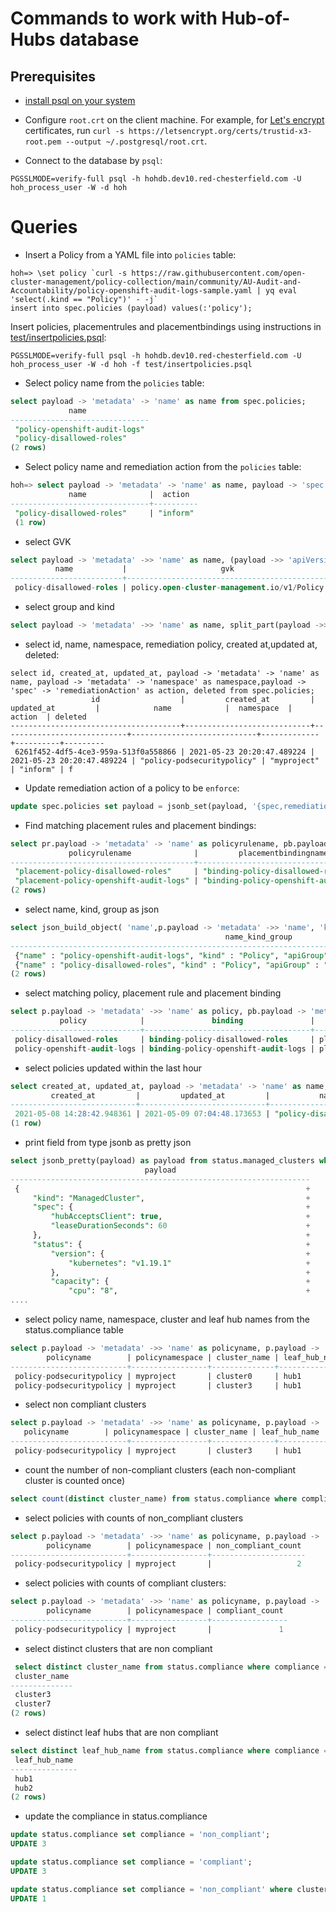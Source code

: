 # Commands to work with Hub-of-Hubs database

## Prerequisites

* [install psql on your system](https://blog.timescale.com/tutorials/how-to-install-psql-on-mac-ubuntu-debian-windows/)

* Configure `root.crt` on the client machine. For example, for
[Let's encrypt](https://letsencrypt.org/) certificates, run `curl -s https://letsencrypt.org/certs/trustid-x3-root.pem --output ~/.postgresql/root.crt`.

* Connect to the database by `psql`:

```
PGSSLMODE=verify-full psql -h hohdb.dev10.red-chesterfield.com -U hoh_process_user -W -d hoh
```

# Queries
* Insert a Policy from a YAML file into `policies` table:

```
hoh=> \set policy `curl -s https://raw.githubusercontent.com/open-cluster-management/policy-collection/main/community/AU-Audit-and-Accountability/policy-openshift-audit-logs-sample.yaml | yq eval 'select(.kind == "Policy")' - -j`
insert into spec.policies (payload) values(:'policy');
```

Insert policies, placementrules and placementbindings using instructions in [test/insertpolicies.psql](test/insertpolicies.psql):
```
PGSSLMODE=verify-full psql -h hohdb.dev10.red-chesterfield.com -U hoh_process_user -W -d hoh -f test/insertpolicies.psql
```

* Select policy name from the `policies` table:

```sql
select payload -> 'metadata' -> 'name' as name from spec.policies;
             name              
-------------------------------
 "policy-openshift-audit-logs"
 "policy-disallowed-roles"
(2 rows)

```

* Select policy name and remediation action from the `policies` table:

```sql
hoh=> select payload -> 'metadata' -> 'name' as name, payload -> 'spec' -> 'remediationAction' as action from spec.policies where payload -> 'metadata' ->> 'name' = 'policy-disallowed-roles';
             name              |  action  
-------------------------------+----------
 "policy-disallowed-roles"     | "inform"
 (1 row)

```

* select GVK
```sql
select payload -> 'metadata' ->> 'name' as name, (payload ->> 'apiVersion')||'/'||(payload ->> 'kind') as gvk,payload -> 'spec' ->> 'remediationAction' as action from spec.policies where payload -> 'metadata' ->> 'name' = 'policy-disallowed-roles';
          name           |                     gvk                     | action  
-------------------------+---------------------------------------------+---------
 policy-disallowed-roles | policy.open-cluster-management.io/v1/Policy | enforce
```

* select group and kind
```sql
select payload -> 'metadata' ->> 'name' as name, split_part(payload ->> 'apiVersion', '/', 1) as group, payload ->> 'kind' as kind,payload -> 'spec' ->> 'remediationAction' as action from spec.policies where payload -> 'metadata' ->> 'name' = 'policy-disallowed-roles';
```

* select id, name, namespace, remediation policy, created at,updated at, deleted:

```
select id, created_at, updated_at, payload -> 'metadata' -> 'name' as name, payload -> 'metadata' -> 'namespace' as namespace,payload -> 'spec' -> 'remediationAction' as action, deleted from spec.policies;
                  id                  |         created_at         |         updated_at         |            name            |  namespace  |  action  | deleted 
--------------------------------------+----------------------------+----------------------------+----------------------------+-------------+----------+---------
 6261f452-4df5-4ce3-959a-513f0a558866 | 2021-05-23 20:20:47.489224 | 2021-05-23 20:20:47.489224 | "policy-podsecuritypolicy" | "myproject" | "inform" | f
```

* Update remediation action of a policy to be `enforce`:

```sql
update spec.policies set payload = jsonb_set(payload, '{spec,remediationAction}', '"enforce"', true) where payload -> 'metadata' ->> 'name' = 'policy-disallowed-roles';
```

* Find matching placement rules and placement bindings:

```sql
select pr.payload -> 'metadata' -> 'name' as policyrulename, pb.payload -> 'metadata' -> 'name' as placementbindingname from spec.placementrules pr INNER JOIN  spec.placementbindings pb ON pr.payload -> 'metadata' ->> 'name' = pb.payload -> 'placementRef' ->> 'name' AND pr.payload ->> 'kind' = pb.payload -> 'placementRef' ->> 'kind' AND split_part(pr.payload ->> 'apiVersion', '/', 1) = pb.payload -> 'placementRef' ->> 'apiGroup';
             policyrulename              |         placementbindingname          
-----------------------------------------+---------------------------------------
 "placement-policy-disallowed-roles"     | "binding-policy-disallowed-roles"
 "placement-policy-openshift-audit-logs" | "binding-policy-openshift-audit-logs"
(2 rows)

```

* select name, kind, group as json

```sql
select json_build_object( 'name',p.payload -> 'metadata' ->> 'name', 'kind', p.payload ->> 'kind', 'apiGroup', split_part(p.payload ->> 'apiVersion', '/',1)) as name_kind_group from spec.policies p;
                                                name_kind_group                                                
---------------------------------------------------------------------------------------------------------------
 {"name" : "policy-openshift-audit-logs", "kind" : "Policy", "apiGroup" : "policy.open-cluster-management.io"}
 {"name" : "policy-disallowed-roles", "kind" : "Policy", "apiGroup" : "policy.open-cluster-management.io"}
(2 rows)
```

* select matching policy, placement rule and placement binding
```sql
select p.payload -> 'metadata' ->> 'name' as policy, pb.payload -> 'metadata' ->> 'name' as binding, pr.payload -> 'metadata' ->> 'name' as placementrule from spec.policies p INNER JOIN spec.placementbindings pb ON pb.payload -> 'subjects' @> json_build_array(json_build_object( 'name',p.payload -> 'metadata' ->> 'name', 'kind', p.payload ->> 'kind', 'apiGroup', split_part(p.payload ->> 'apiVersion', '/',1)))::jsonb INNER JOIN spec.placementrules pr ON pr.payload -> 'metadata' ->> 'name' = pb.payload -> 'placementRef' ->> 'name' AND pr.payload ->> 'kind' = pb.payload -> 'placementRef' ->> 'kind' AND split_part(pr.payload ->> 'apiVersion', '/', 1) = pb.payload -> 'placementRef' ->> 'apiGroup';
           policy            |               binding               |             placementrule             
-----------------------------+-------------------------------------+---------------------------------------
 policy-disallowed-roles     | binding-policy-disallowed-roles     | placement-policy-disallowed-roles
 policy-openshift-audit-logs | binding-policy-openshift-audit-logs | placement-policy-openshift-audit-logs

```

* select policies updated within the last hour
```sql
select created_at, updated_at, payload -> 'metadata' -> 'name' as name, payload -> 'spec' -> 'remediationAction' as action from spec.policies where updated_at > now() - interval '1 hour';
         created_at         |         updated_at         |           name            |  action  
----------------------------+----------------------------+---------------------------+----------
 2021-05-08 14:28:42.948361 | 2021-05-09 07:04:48.173653 | "policy-disallowed-roles" | "inform"
(1 row)

```

* print field from type jsonb as pretty json 
```sql
select jsonb_pretty(payload) as payload from status.managed_clusters where cluster_name='cluster6';
                              payload                              
-------------------------------------------------------------------
 {                                                                +
     "kind": "ManagedCluster",                                    +
     "spec": {                                                    +
         "hubAcceptsClient": true,                                +
         "leaseDurationSeconds": 60                               +
     },                                                           +
     "status": {                                                  +
         "version": {                                             +
             "kubernetes": "v1.19.1"                              +
         },                                                       +
         "capacity": {                                            +
             "cpu": "8",                                          +
....

```

* select policy name, namespace, cluster and leaf hub names from the status.compliance table

```sql
select p.payload -> 'metadata' ->> 'name' as policyname, p.payload -> 'metadata' ->> 'namespace' as policynamespace, c.cluster_name, c.leaf_hub_name, c.compliance from spec.policies p INNER JOIN status.compliance c ON p.id = c.policy_id;
        policyname        | policynamespace | cluster_name | leaf_hub_name |  compliance   
--------------------------+-----------------+--------------+---------------+---------------
 policy-podsecuritypolicy | myproject       | cluster0     | hub1          | compliant
 policy-podsecuritypolicy | myproject       | cluster3     | hub1          | non_compliant
```

* select non compliant clusters

```sql
select p.payload -> 'metadata' ->> 'name' as policyname, p.payload -> 'metadata' ->> 'namespace' as policynamespace, c.cluster_name, c.leaf_hub_name, c.compliance from spec.policies p INNER JOIN status.compliance c ON p.id = c.policy_id where c.compliance = 'non_compliant';
   policyname        | policynamespace | cluster_name | leaf_hub_name |  compliance   
--------------------------+-----------------+--------------+---------------+---------------
 policy-podsecuritypolicy | myproject       | cluster3     | hub1          | non_compliant
```

* count the number of non-compliant clusters (each non-compliant cluster is counted once)

```sql
select count(distinct cluster_name) from status.compliance where compliance = 'non_compliant';
```
* select policies with counts of non_compliant clusters

```sql
select p.payload -> 'metadata' ->> 'name' as policyname, p.payload -> 'metadata' ->> 'namespace' as policynamespace, count(c.cluster_name) as non_compliant_count from spec.policies p INNER JOIN status.compliance c ON p.id = c.policy_id where c.compliance = 'non_compliant' GROUP BY policyname, policynamespace;
        policyname        | policynamespace | non_compliant_count 
--------------------------+-----------------+---------------------
 policy-podsecuritypolicy | myproject       |                   2
```

* select policies with counts of compliant clusters:

```sql
select p.payload -> 'metadata' ->> 'name' as policyname, p.payload -> 'metadata' ->> 'namespace' as policynamespace, count(c.cluster_name) as compliant_count from spec.policies p INNER JOIN status.compliance c ON p.id = c.policy_id where c.compliance = 'compliant' GROUP BY policyname, policynamespace;
        policyname        | policynamespace | compliant_count 
--------------------------+-----------------+-----------------
 policy-podsecuritypolicy | myproject       |               1

```

* select distinct clusters that are non compliant
```sql
 select distinct cluster_name from status.compliance where compliance = 'non_compliant';
 cluster_name 
--------------
 cluster3
 cluster7
(2 rows)
```

* select distinct leaf hubs that are non compliant
```sql
select distinct leaf_hub_name from status.compliance where compliance = 'non_compliant';
 leaf_hub_name 
---------------
 hub1
 hub2
(2 rows)
```

* update the compliance in status.compliance

```sql
update status.compliance set compliance = 'non_compliant';
UPDATE 3
```

```sql
update status.compliance set compliance = 'compliant';
UPDATE 3
```

```sql
update status.compliance set compliance = 'non_compliant' where cluster_name = 'cluster0';
UPDATE 1
```
